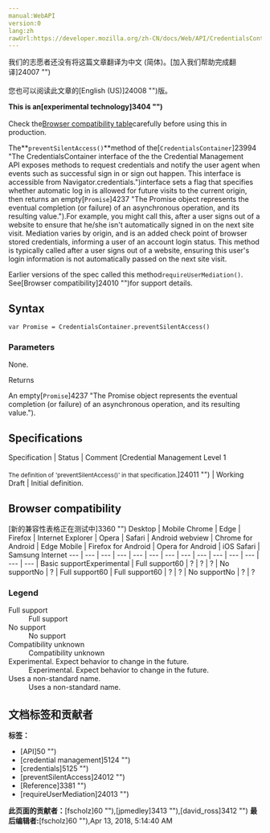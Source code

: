 ```yaml
---
manual:WebAPI
version:0
lang:zh
rawUrl:https://developer.mozilla.org/zh-CN/docs/Web/API/CredentialsContainer/preventSilentAccess
---
```




<bdi>我们的志愿者还没有将这篇文章翻译为<bdi>中文 (简体)</bdi>。[加入我们帮助完成翻译]24007 "")<br></br>您也可以阅读此文章的[English (US)]24008 "")版。</bdi>






**This is an[experimental technology]3404 "")**<br></br>Check the[Browser compatibility table](%5134#Browser_compatibility "")carefully before using this in production.




The**`preventSilentAccess()`**method of the[`CredentialsContainer`]23994 "The CredentialsContainer interface of the the Credential Management API exposes methods to request credentials and notify the user agent when events such as successful sign in or sign out happen. This interface is accessible from Navigator.credentials.")interface sets a flag that specifies whether automatic log in is allowed for future visits to the current origin, then returns an empty[`Promise`]4237 "The Promise object represents the eventual completion (or failure) of an asynchronous operation, and its resulting value.").For example, you might call this, after a user signs out of a website to ensure that he/she isn&#39;t automatically signed in on the next site visit. Mediation varies by origin, and is an added check point of browser stored credentials, informing a user of an account login status. This method is typically called after a user signs out of a website, ensuring this user&#39;s login information is not automatically passed on the next site visit.



Earlier versions of the spec called this method`requireUserMediation()`. See[Browser compatibility]24010 "")for support details.


## Syntax<a name="Syntax"></a>

```
var Promise = CredentialsContainer.preventSilentAccess()
```

### Parameters<a name="Parameters"></a>


None.



Returns



An empty[`Promise`]4237 "The Promise object represents the eventual completion (or failure) of an asynchronous operation, and its resulting value.").


## Specifications<a name="Specifications"></a>
Specification | Status | Comment 
[Credential Management Level 1<br></br><small>The definition of &#39;preventSilentAccess()&#39; in that specification.</small>]24011 "") | Working Draft | Initial definition. 


## Browser compatibility<a name="Browser_compatibility"></a>
[新的兼容性表格正在测试中<i></i>]3360 "")
<abbr>Desktop<i></i></abbr> | <abbr>Mobile<i></i></abbr> 
<abbr>Chrome<i></i></abbr> | <abbr>Edge<i></i></abbr> | <abbr>Firefox<i></i></abbr> | <abbr>Internet Explorer<i></i></abbr> | <abbr>Opera<i></i></abbr> | <abbr>Safari<i></i></abbr> | <abbr>Android webview<i></i></abbr> | <abbr>Chrome for Android<i></i></abbr> | <abbr>Edge Mobile<i></i></abbr> | <abbr>Firefox for Android<i></i></abbr> | <abbr>Opera for Android<i></i></abbr> | <abbr>iOS Safari<i></i></abbr> | <abbr>Samsung Internet<i></i></abbr> 
 ---  |  ---  |  ---  |  ---  |  ---  |  ---  |  ---  |  ---  |  ---  |  ---  |  ---  |  ---  |  ---  |  ---  | 
Basic support<abbr>Experimental<i></i></abbr> | <abbr>Full support</abbr>60 | <abbr>?</abbr> | <abbr>?</abbr> | <abbr>?</abbr> | <abbr>No support</abbr>No | <abbr>?</abbr> | <abbr>Full support</abbr>60 | <abbr>Full support</abbr>60 | <abbr>?</abbr> | <abbr>?</abbr> | <abbr>No support</abbr>No | <abbr>?</abbr> | <abbr>?</abbr> 


### Legend<a name="Legend"></a>
<dl><dt id=''><abbr>Full support</abbr></dt><dd>Full support</dd><dt id=''><abbr>No support</abbr></dt><dd>No support</dd><dt id=''><abbr>Compatibility unknown</abbr></dt><dd>Compatibility unknown</dd><dt id=''><abbr>Experimental. Expect behavior to change in the future.<i></i></abbr></dt><dd>Experimental. Expect behavior to change in the future.</dd><dt id=''><abbr>Uses a non-standard name.<i></i></abbr></dt><dd>Uses a non-standard name.</dd></dl>




## 文档标签和贡献者
**标签：**
* [API]50 "")
* [credential management]5124 "")
* [credentials]5125 "")
* [preventSilentAccess]24012 "")
* [Reference]3381 "")
* [requireUserMediation]24013 "")

**此页面的贡献者：**[fscholz]60 ""),[jpmedley]3413 ""),[david_ross]3412 "")
**最后编辑者:**[fscholz]60 ""),<time>Apr 13, 2018, 5:14:40 AM</time>


